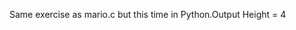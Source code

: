 Same exercise as mario.c but this time in Python.Output Height = 4  
   #  #
  ##  ##
 ###  ###
####  ####
